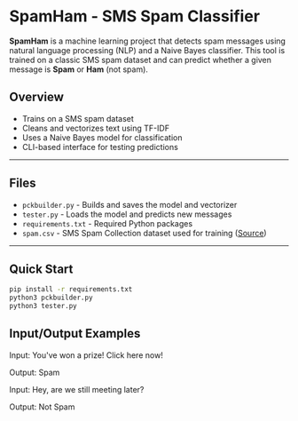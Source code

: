 # SpamHam - SMS Spam Classifier

**SpamHam** is a machine learning project that detects spam messages using natural language processing (NLP) and a Naive Bayes classifier. This tool is trained on a classic SMS spam dataset and can predict whether a given message is **Spam** or **Ham** (not spam).
## Overview

- Trains on a SMS spam dataset
- Cleans and vectorizes text using TF-IDF
- Uses a Naive Bayes model for classification
- CLI-based interface for testing predictions

---

## Files

- `pckbuilder.py` - Builds and saves the model and vectorizer
- `tester.py` - Loads the model and predicts new messages
- `requirements.txt` - Required Python packages
- `spam.csv` - SMS Spam Collection dataset used for training ([Source](https://www.kaggle.com/datasets/uciml/sms-spam-collection-dataset?resource=download))
---
## Quick Start

```bash
pip install -r requirements.txt
python3 pckbuilder.py
python3 tester.py
```



## Input/Output Examples

Input: You've won a prize! Click here now!

Output: Spam

Input: Hey, are we still meeting later?

Output: Not Spam
